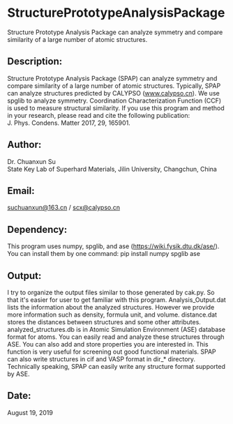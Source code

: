 # StructurePrototypeAnalysisPackage
Structure Prototype Analysis Package can analyze symmetry and compare similarity of a large number of atomic structures.

## Description:
Structure Prototype Analysis Package (SPAP) can analyze symmetry and compare similarity of a large number of atomic structures. Typically, SPAP can analyze structures predicted by CALYPSO (www.calypso.cn). We use spglib to analyze symmetry. Coordination Characterization Function (CCF) is used to measure structural similarity. If you use this program and method in your research, please read and cite the following publication:  
J. Phys. Condens. Matter 2017, 29, 165901.

## Author:
Dr. Chuanxun Su  
State Key Lab of Superhard Materials, Jilin University, Changchun, China

## Email:
suchuanxun@163.cn / scx@calypso.cn

## Dependency:
This program uses numpy, spglib, and ase (https://wiki.fysik.dtu.dk/ase/). You can install them by one command: pip install numpy spglib ase

## Output:
I try to organize the output files similar to those generated by cak.py. So that it's easier for user to get familiar with this program. Analysis_Output.dat lists the information about the analyzed structures. However we provide more information such as density, formula unit, and volume. distance.dat stores the distances between structures and some other attributes. analyzed_structures.db is in Atomic Simulation Environment (ASE) database format for atoms. You can easily read and analyze these structures through ASE. You can also add and store properties you are interested in. This function is very useful for screening out good functional materials. SPAP can also write structures in cif and VASP format in dir_* directory. Technically speaking, SPAP can easily write any structure format supported by ASE.  

## Date:
August 19, 2019
